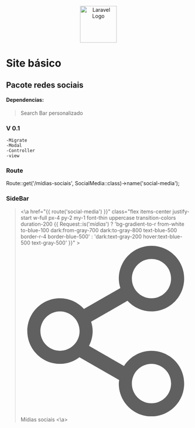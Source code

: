 <p align="center"><a href="https://github.com/laiguz" target="_blank"><img src="https://avatars.githubusercontent.com/u/138938048?v=4" width="100" alt="Laravel Logo"></a></p>

# Site básico 
## Pacote redes sociais
#### Dependencias: 
> Search Bar personalizado
### V 0.1 
    -Migrate
    -Modal
    -Controller
    -view

### Route
Route::get('/mídias-sociais', SocialMedia::class)->name('social-media');

### SideBar
> <\a href="{{ route('social-media') }}"
    class="flex items-center justify-start w-full px-4 py-2 my-1
    font-thin uppercase transition-colors duration-200
    {{ Request::is('*mídias*') ? 'bg-gradient-to-r from-white to-blue-100
    dark:from-gray-700 dark:to-gray-800 text-blue-500 border-r-4 border-blue-500' :
    'dark:text-gray-200 hover:text-blue-500 text-gray-500' }}" >
        <span class="text-left">
            <svg class="w-6 h-6" fill="currentColor" viewBox="-1 0 26 26" version="1.1" xmlns="http://www.w3.org/2000/svg" xmlns:xlink="http://www.w3.org/1999/xlink">
                <title>share</title>
                <desc>Created with Sketch Beta.</desc>
                <g id="Page-1" stroke="none" stroke-width="1" fill="none" fill-rule="evenodd" sketch:type="MSPage">
                    <g id="Icon-Set" sketch:type="MSLayerGroup" transform="translate(-312.000000, -726.000000)" fill="currentColor">
                        <path d="M331,750 C329.343,750 328,748.657 328,747 C328,745.343 329.343,744 331,744 C332.657,744 334,745.343 334,747 C334,748.657 332.657,750 331,750 L331,750 Z M317,742 C315.343,742 314,740.657 314,739 C314,737.344 315.343,736 317,736 C318.657,736 320,737.344 320,739 C320,740.657 318.657,742 317,742 L317,742 Z M331,728 C332.657,728 334,729.343 334,731 C334,732.657 332.657,734 331,734 C329.343,734 328,732.657 328,731 C328,729.343 329.343,728 331,728 L331,728 Z M331,742 C329.23,742 327.685,742.925 326.796,744.312 L321.441,741.252 C321.787,740.572 322,739.814 322,739 C322,738.497 321.903,738.021 321.765,737.563 L327.336,734.38 C328.249,735.37 329.547,736 331,736 C333.762,736 336,733.762 336,731 C336,728.238 333.762,726 331,726 C328.238,726 326,728.238 326,731 C326,731.503 326.097,731.979 326.235,732.438 L320.664,735.62 C319.751,734.631 318.453,734 317,734 C314.238,734 312,736.238 312,739 C312,741.762 314.238,744 317,744 C318.14,744 319.179,743.604 320.02,742.962 L320,743 L326.055,746.46 C326.035,746.64 326,746.814 326,747 C326,749.762 328.238,752 331,752 C333.762,752 336,749.762 336,747 C336,744.238 333.762,742 331,742 L331,742 Z" id="share" sketch:type="MSShapeGroup">
                        </path>
                    </g>
                </g>
            </svg>
        </span>
        <span class="mx-4 text-sm font-normal">
        Mídias sociais
        </span>
<\a>
                                
